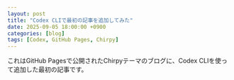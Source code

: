 ```yaml
---
layout: post
title: "Codex CLIで最初の記事を追加してみた"
date: 2025-09-05 18:00:00 +0900
categories: [blog]
tags: [Codex, GitHub Pages, Chirpy]
---
```


これはGitHub Pagesで公開されたChirpyテーマのブログに、Codex CLIを使って追加した最初の記事です。